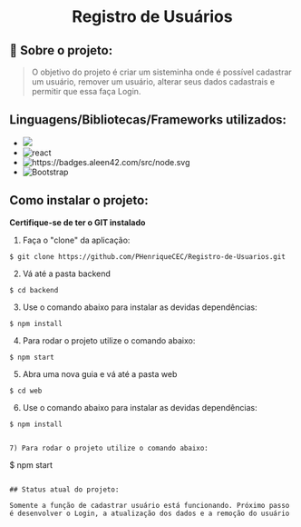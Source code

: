 <h1 align="center"> Registro de Usuários </h1>

## 🔖 Sobre o projeto:

> O objetivo do projeto é criar um sisteminha onde é possível cadastrar um usuário, remover um usuário, alterar seus dados cadastrais e permitir que essa faça Login.

## Linguagens/Bibliotecas/Frameworks utilizados:

* <img src = 'https://badges.aleen42.com/src/javascript.svg'> 
*  <img alt = 'react' src = "https://badges.aleen42.com/src/react.svg">
* <img alt = 'https://badges.aleen42.com/src/node.svg'>
* ![Bootstrap](https://img.shields.io/badge/bootstrap-%23563D7C.svg?style=for-the-badge&logo=bootstrap&logoColor=white)

## Como instalar o projeto:
**Certifique-se de ter o GIT instalado**

1) Faça o "clone" da aplicação:
```
$ git clone https://github.com/PHenriqueCEC/Registro-de-Usuarios.git
```

2) Vá até a pasta backend
```
$ cd backend
```

3) Use o comando abaixo para instalar as devidas dependências: 

```
$ npm install
```

4) Para rodar o projeto utilize o comando abaixo:

```
$ npm start
```

5) Abra uma nova guia e vá até a pasta web

```
$ cd web
```

6) Use o comando abaixo para instalar as devidas dependências: 

```
$ npm install
```

```

7) Para rodar o projeto utilize o comando abaixo:

```
$ npm start
```

## Status atual do projeto:

Somente a função de cadastrar usuário está funcionando. Próximo passo é desenvolver o Login, a atualização dos dados e a remoção do usuário 
